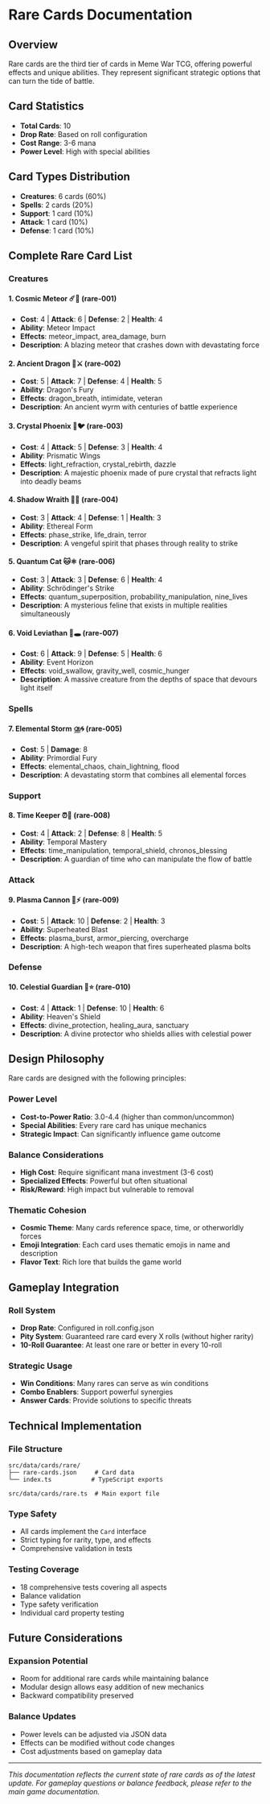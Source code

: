 # Rare Cards Documentation

## Overview

Rare cards are the third tier of cards in Meme War TCG, offering powerful effects and unique abilities. They represent significant strategic options that can turn the tide of battle.

## Card Statistics

- **Total Cards**: 10
- **Drop Rate**: Based on roll configuration
- **Cost Range**: 3-6 mana
- **Power Level**: High with special abilities

## Card Types Distribution

- **Creatures**: 6 cards (60%)
- **Spells**: 2 cards (20%)  
- **Support**: 1 card (10%)
- **Attack**: 1 card (10%)
- **Defense**: 1 card (10%)

## Complete Rare Card List

### Creatures

#### 1. Cosmic Meteor ☄️💫 (rare-001)
- **Cost**: 4 | **Attack**: 6 | **Defense**: 2 | **Health**: 4
- **Ability**: Meteor Impact
- **Effects**: meteor_impact, area_damage, burn
- **Description**: A blazing meteor that crashes down with devastating force

#### 2. Ancient Dragon 🐲⚔️ (rare-002)
- **Cost**: 5 | **Attack**: 7 | **Defense**: 4 | **Health**: 5
- **Ability**: Dragon's Fury  
- **Effects**: dragon_breath, intimidate, veteran
- **Description**: An ancient wyrm with centuries of battle experience

#### 3. Crystal Phoenix 💎🐦 (rare-003)
- **Cost**: 4 | **Attack**: 5 | **Defense**: 3 | **Health**: 4
- **Ability**: Prismatic Wings
- **Effects**: light_refraction, crystal_rebirth, dazzle
- **Description**: A majestic phoenix made of pure crystal that refracts light into deadly beams

#### 4. Shadow Wraith 👻🌑 (rare-004)
- **Cost**: 3 | **Attack**: 4 | **Defense**: 1 | **Health**: 3
- **Ability**: Ethereal Form
- **Effects**: phase_strike, life_drain, terror
- **Description**: A vengeful spirit that phases through reality to strike

#### 5. Quantum Cat 🐱⚛️ (rare-006)
- **Cost**: 3 | **Attack**: 3 | **Defense**: 6 | **Health**: 4
- **Ability**: Schrödinger's Strike
- **Effects**: quantum_superposition, probability_manipulation, nine_lives
- **Description**: A mysterious feline that exists in multiple realities simultaneously

#### 6. Void Leviathan 🐋🕳️ (rare-007)
- **Cost**: 6 | **Attack**: 9 | **Defense**: 5 | **Health**: 6
- **Ability**: Event Horizon
- **Effects**: void_swallow, gravity_well, cosmic_hunger
- **Description**: A massive creature from the depths of space that devours light itself

### Spells

#### 7. Elemental Storm ⛈️🌀 (rare-005)
- **Cost**: 5 | **Damage**: 8
- **Ability**: Primordial Fury
- **Effects**: elemental_chaos, chain_lightning, flood
- **Description**: A devastating storm that combines all elemental forces

### Support

#### 8. Time Keeper ⏰🔮 (rare-008)
- **Cost**: 4 | **Attack**: 2 | **Defense**: 8 | **Health**: 5
- **Ability**: Temporal Mastery
- **Effects**: time_manipulation, temporal_shield, chronos_blessing
- **Description**: A guardian of time who can manipulate the flow of battle

### Attack

#### 9. Plasma Cannon 🔫⚡ (rare-009)
- **Cost**: 5 | **Attack**: 10 | **Defense**: 2 | **Health**: 3
- **Ability**: Superheated Blast
- **Effects**: plasma_burst, armor_piercing, overcharge
- **Description**: A high-tech weapon that fires superheated plasma bolts

### Defense

#### 10. Celestial Guardian 👼⭐ (rare-010)
- **Cost**: 4 | **Attack**: 1 | **Defense**: 10 | **Health**: 6
- **Ability**: Heaven's Shield
- **Effects**: divine_protection, healing_aura, sanctuary
- **Description**: A divine protector who shields allies with celestial power

## Design Philosophy

Rare cards are designed with the following principles:

### Power Level
- **Cost-to-Power Ratio**: 3.0-4.4 (higher than common/uncommon)
- **Special Abilities**: Every rare card has unique mechanics
- **Strategic Impact**: Can significantly influence game outcome

### Balance Considerations
- **High Cost**: Require significant mana investment (3-6 cost)
- **Specialized Effects**: Powerful but often situational
- **Risk/Reward**: High impact but vulnerable to removal

### Thematic Cohesion
- **Cosmic Theme**: Many cards reference space, time, or otherworldly forces
- **Emoji Integration**: Each card uses thematic emojis in name and description
- **Flavor Text**: Rich lore that builds the game world

## Gameplay Integration

### Roll System
- **Drop Rate**: Configured in roll.config.json
- **Pity System**: Guaranteed rare card every X rolls (without higher rarity)
- **10-Roll Guarantee**: At least one rare or better in every 10-roll

### Strategic Usage
- **Win Conditions**: Many rares can serve as win conditions
- **Combo Enablers**: Support powerful synergies
- **Answer Cards**: Provide solutions to specific threats

## Technical Implementation

### File Structure
```
src/data/cards/rare/
├── rare-cards.json     # Card data
└── index.ts           # TypeScript exports

src/data/cards/rare.ts  # Main export file
```

### Type Safety
- All cards implement the `Card` interface
- Strict typing for rarity, type, and effects
- Comprehensive validation in tests

### Testing Coverage
- 18 comprehensive tests covering all aspects
- Balance validation
- Type safety verification
- Individual card property testing

## Future Considerations

### Expansion Potential
- Room for additional rare cards while maintaining balance
- Modular design allows easy addition of new mechanics
- Backward compatibility preserved

### Balance Updates
- Power levels can be adjusted via JSON data
- Effects can be modified without code changes
- Cost adjustments based on gameplay data

---

*This documentation reflects the current state of rare cards as of the latest update. For gameplay questions or balance feedback, please refer to the main game documentation.*